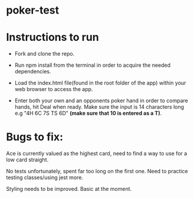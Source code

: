 # poker-test

# Instructions to run

- Fork and clone the repo.

- Run npm install from the terminal in order to acquire the needed dependencies.

- Load the index.html file(found in the root folder of the app) within your web browser to access the app.

- Enter both your own and an opponents poker hand in order to compare hands, hit Deal when ready. Make sure the input is 14 characters long e.g "4H 6C 7S TS 6D" <b>(make sure that 10 is entered as a T)</b>.

# Bugs to fix:

Ace is currently valued as the highest card, need to find a way to use for a low card straight.

No tests unfortunately, spent far too long on the first one. Need to practice testing classes/using jest more.

Styling needs to be improved. Basic at the moment.
